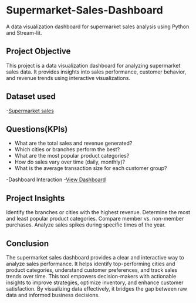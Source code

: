# Supermarket-Sales-Dashboard
A data visualization dashboard for supermarket sales analysis using Python and Stream-lit.

## Project Objective
This project is a data visualization dashboard for analyzing supermarket sales data. 
It provides insights into sales performance, customer behavior, and revenue trends using interactive visualizations.

## Dataset used
-<a href="https://github.com/shrutikadam08/Supermarket-Sales-Dashboard/blob/main/sales.csv">Supermarket sales</a>

## Questions(KPIs)
- What are the total sales and revenue generated?
- Which cities or branches perform the best?
- What are the most popular product categories?
- How do sales vary over time (daily, monthly)?
- What is the average transaction size for each customer group?
  
-Dashboard Interaction -<a href="https://github.com/shrutikadam08/Supermarket-Sales-Dashboard/blob/main/sales.mp4">View Dashboard</a>

## Project Insights
Identify the branches or cities with the highest revenue.
Determine the most and least popular product categories.
Compare member vs. non-member purchases.
Analyze sales spikes during specific times of the year.

## Conclusion
The supermarket sales dashboard provides a clear and interactive way to analyze sales performance. It helps identify top-performing cities and product categories, understand customer preferences, and track sales trends over time. This tool empowers decision-makers with actionable insights to improve strategies, optimize inventory, and enhance customer satisfaction. By visualizing data effectively, it bridges the gap between raw data and informed business decisions.

